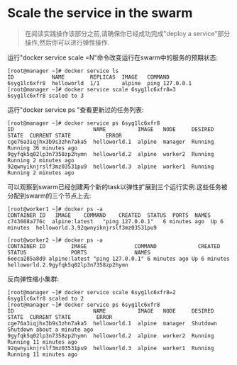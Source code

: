 # Scale the service in the swarm

> 在阅读实践操作该部分之前,请确保你已经成功完成"deploy a service"部分操作,然后你可以进行弹性操作.

运行"docker service scale <SERVICE-ID>=N"命令改变运行在swarm中的服务的预期状态:

```
[root@manager ~]# docker service ls
ID            NAME        REPLICAS  IMAGE   COMMAND
6syg1lc6xfr8  helloworld  1/1       alpine  ping 127.0.0.1
[root@manager ~]# docker service scale 6syg1lc6xfr8=3
6syg1lc6xfr8 scaled to 3
```

运行"docker service ps <SERVICE-ID>"查看更新过的任务列表:
```
[root@manager ~]# docker service ps 6syg1lc6xfr8
ID                         NAME          IMAGE   NODE     DESIRED STATE  CURRENT STATE           ERROR
cge76a3iqjhx3b9s3zhn7aka5  helloworld.1  alpine  manager  Running        Running 36 minutes ago  
9gyfqk5q02lp3n7358zp2hymn  helloworld.2  alpine  worker2  Running        Running 2 minutes ago   
92qwnyiknjrslf3mz03531pu9  helloworld.3  alpine  worker1  Running        Running 2 minutes ago
```

可以观察到swarm已经创建两个新的task以弹性扩展到三个运行实例.这些任务被分配到swarm的三个节点上去:

```
[root@worker1 ~]# docker ps -a
CONTAINER ID   IMAGE    COMMAND    CREATED  STATUS  PORTS  NAMES
c743608a776c  alpine:latest   "ping 127.0.0.1"   6 minutes ago  Up 6 minutes  helloworld.3.92qwnyiknjrslf3mz03531pu9

[root@worker2 ~]# docker ps -a
CONTAINER ID        IMAGE               COMMAND             CREATED             STATUS              PORTS               NAMES
6eeca285a8d9 alpine:latest "ping 127.0.0.1" 6 minutes ago Up 6 minutes  helloworld.2.9gyfqk5q02lp3n7358zp2hymn
```

反向弹性缩小集群:
```
[root@manager ~]# docker service scale 6syg1lc6xfr8=2
6syg1lc6xfr8 scaled to 2
[root@manager ~]# docker service ps 6syg1lc6xfr8
ID                         NAME          IMAGE   NODE     DESIRED STATE  CURRENT STATE        ERROR
cge76a3iqjhx3b9s3zhn7aka5  helloworld.1  alpine  manager  Shutdown   Shutdown about a minute ago  
9gyfqk5q02lp3n7358zp2hymn  helloworld.2  alpine  worker2  Running    Running 11 minutes ago       
92qwnyiknjrslf3mz03531pu9  helloworld.3  alpine  worker1  Running    Running 11 minutes ago
```
